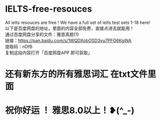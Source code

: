 # IELTS-free-resouces
All ielts resouces are free ! We have a full set of ielts test sets 1-18 here!<br>
以下是百度网盘的地址，里面的内容全部免费，直接点进去就能用！<br>
通过百度网盘分享的文件：雅思真题(1) <br>
链接：https://pan.baidu.com/s/1WQDXobOSD3vu7PFO6KgiNA  <br>
提取码：nDfB  <br>
复制这段内容打开「百度网盘APP 即可获取」 <br>

# 还有新东方的所有雅思词汇 在txt文件里面
# 祝你好运 ！ 雅思8.0以上！❥(^_-)
